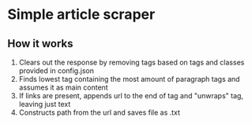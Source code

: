 # Simple article scraper

## How it works

1. Clears out the response by removing tags based on tags and classes provided in config.json 
2. Finds lowest tag containing the most amount of paragraph tags and assumes it as main content
3. If links are present, appends url to the end of <a> tag and "unwraps" tag, leaving just text
4. Constructs path from the url and saves file as .txt 
